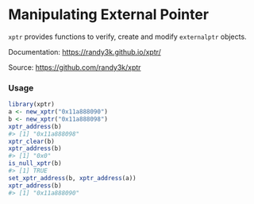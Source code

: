 # Manipulating External Pointer

`xptr` provides functions to verify, create and modify `externalptr` objects.

Documentation: https://randy3k.github.io/xptr/

Source: https://github.com/randy3k/xptr

### Usage

```r
library(xptr)
a <- new_xptr("0x11a888090")
b <- new_xptr("0x11a888098")
xptr_address(b)
#> [1] "0x11a888098"
xptr_clear(b)
xptr_address(b)
#> [1] "0x0"
is_null_xptr(b)
#> [1] TRUE
set_xptr_address(b, xptr_address(a))
xptr_address(b)
#> [1] "0x11a888090"
```
